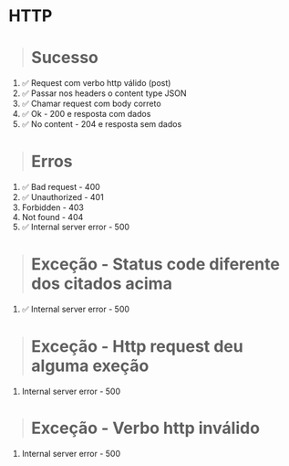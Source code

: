 # HTTP

> # Sucesso
1. ✅ Request com verbo http válido (post)
2. ✅ Passar nos headers o content type JSON
3. ✅ Chamar request com body correto
4. ✅ Ok - 200 e resposta com dados
5. ✅ No content - 204 e resposta sem dados

> # Erros
1. ✅ Bad request - 400
2. ✅ Unauthorized - 401
3. Forbidden - 403
4. Not found - 404
5. ✅ Internal server error - 500

> # Exceção - Status code diferente dos citados acima
1. ✅ Internal server error - 500

> # Exceção - Http request deu alguma exeção
1. Internal server error - 500

> # Exceção - Verbo http inválido
1. Internal server error - 500
